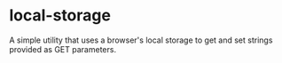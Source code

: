 # local-storage
A simple utility that uses a browser's local storage to get and set strings provided as GET parameters.
